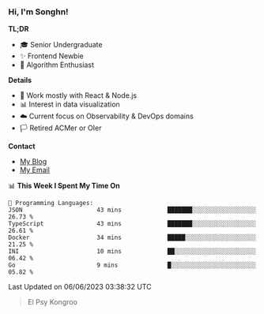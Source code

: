 ### Hi, I'm Songhn!

**TL;DR**

- 🎓 Senior Undergraduate
- ✨ Frontend Newbie
- 🎈 Algorithm Enthusiast

**Details**

- 🎯 Work mostly with React & Node.js
- 📊 Interest in data visualization
- ☁️ Current focus on Observability & DevOps domains
- 🏳️ Retired ACMer or OIer

**Contact**
- [My Blog](https://blog.songhn.com)
- [My Email](mailto:songhn233@gmail.com)

<!--START_SECTION:waka-->
📊 **This Week I Spent My Time On** 

```text
💬 Programming Languages: 
JSON                     43 mins             ███████░░░░░░░░░░░░░░░░░░   26.73 % 
TypeScript               43 mins             ███████░░░░░░░░░░░░░░░░░░   26.61 % 
Docker                   34 mins             █████░░░░░░░░░░░░░░░░░░░░   21.25 % 
INI                      10 mins             ██░░░░░░░░░░░░░░░░░░░░░░░   06.42 % 
Go                       9 mins              █░░░░░░░░░░░░░░░░░░░░░░░░   05.82 % 
```


 Last Updated on 06/06/2023 03:38:32 UTC
<!--END_SECTION:waka-->

> El Psy Kongroo
